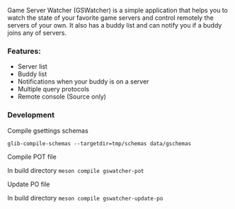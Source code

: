 Game Server Watcher (GSWatcher) is a simple application that helps you to watch
the state of your favorite game servers and control remotely the servers of
your own. It also has a buddy list and can notify you if a buddy joins any of
servers.

### Features:

* Server list
* Buddy list
* Notifications when your buddy is on a server
* Multiple query protocols
* Remote console (Source only)

### Development

Compile gsettings schemas

`glib-compile-schemas --targetdir=tmp/schemas data/gschemas`

Compile POT file

In build directory `meson compile gswatcher-pot`

Update PO file

In build directory `meson compile gswatcher-update-po`
